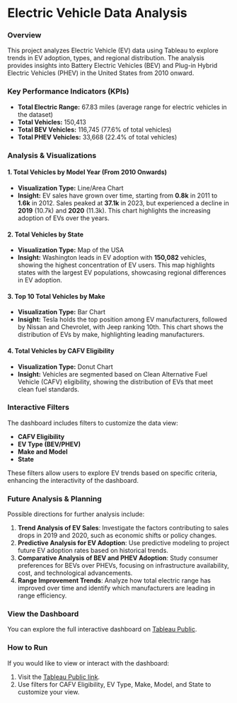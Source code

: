# Electric Vehicle Data Analysis

### Overview
This project analyzes Electric Vehicle (EV) data using Tableau to explore trends in EV adoption, types, and regional distribution. The analysis provides insights into Battery Electric Vehicles (BEV) and Plug-in Hybrid Electric Vehicles (PHEV) in the United States from 2010 onward.

### Key Performance Indicators (KPIs)
- **Total Electric Range:** 67.83 miles (average range for electric vehicles in the dataset)
- **Total Vehicles:** 150,413
- **Total BEV Vehicles:** 116,745 (77.6% of total vehicles)
- **Total PHEV Vehicles:** 33,668 (22.4% of total vehicles)

### Analysis & Visualizations
#### 1. Total Vehicles by Model Year (From 2010 Onwards)
- **Visualization Type:** Line/Area Chart
- **Insight:** EV sales have grown over time, starting from **0.8k** in 2011 to **1.6k** in 2012. Sales peaked at **37.1k** in 2023, but experienced a decline in **2019** (10.7k) and **2020** (11.3k). This chart highlights the increasing adoption of EVs over the years.

#### 2. Total Vehicles by State
- **Visualization Type:** Map of the USA
- **Insight:** Washington leads in EV adoption with **150,082** vehicles, showing the highest concentration of EV users. This map highlights states with the largest EV populations, showcasing regional differences in EV adoption.

#### 3. Top 10 Total Vehicles by Make
- **Visualization Type:** Bar Chart
- **Insight:** Tesla holds the top position among EV manufacturers, followed by Nissan and Chevrolet, with Jeep ranking 10th. This chart shows the distribution of EVs by make, highlighting leading manufacturers.

#### 4. Total Vehicles by CAFV Eligibility
- **Visualization Type:** Donut Chart
- **Insight:** Vehicles are segmented based on Clean Alternative Fuel Vehicle (CAFV) eligibility, showing the distribution of EVs that meet clean fuel standards.

### Interactive Filters
The dashboard includes filters to customize the data view:
- **CAFV Eligibility**
- **EV Type (BEV/PHEV)**
- **Make and Model**
- **State**

These filters allow users to explore EV trends based on specific criteria, enhancing the interactivity of the dashboard.

### Future Analysis & Planning
Possible directions for further analysis include:
1. **Trend Analysis of EV Sales**: Investigate the factors contributing to sales drops in 2019 and 2020, such as economic shifts or policy changes.
2. **Predictive Analysis for EV Adoption**: Use predictive modeling to project future EV adoption rates based on historical trends.
3. **Comparative Analysis of BEV and PHEV Adoption**: Study consumer preferences for BEVs over PHEVs, focusing on infrastructure availability, cost, and technological advancements.
4. **Range Improvement Trends**: Analyze how total electric range has improved over time and identify which manufacturers are leading in range efficiency.

### View the Dashboard
You can explore the full interactive dashboard on [Tableau Public](https://public.tableau.com/views/EVProject_17300412489130/Dashboard1?:language=en-US&:sid=&:redirect=auth&:display_count=n&:origin=viz_share_link).

### How to Run
If you would like to view or interact with the dashboard:
1. Visit the [Tableau Public link](https://public.tableau.com/views/EVProject_17300412489130/Dashboard1?:language=en-US&:sid=&:redirect=auth&:display_count=n&:origin=viz_share_link).
2. Use filters for CAFV Eligibility, EV Type, Make, Model, and State to customize your view.
